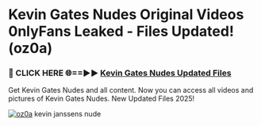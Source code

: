 # Kevin Gates Nudes Original Videos 0nlyFans Leaked - Files Updated! (oz0a)

<h3>🔴 CLICK HERE 🌐==►► <a href="https://tinyurl.com/52m3yx9h" rel="nofollow">Kevin Gates Nudes Updated Files</a></h3>

Get Kevin Gates Nudes and all content. Now you can access all videos and pictures of Kevin Gates Nudes. New Updated Files 2025!

[![oz0a](https://i.imgur.com/TnHtlc8.gif)](https://tinyurl.com/52m3yx9h)
kevin janssens nude